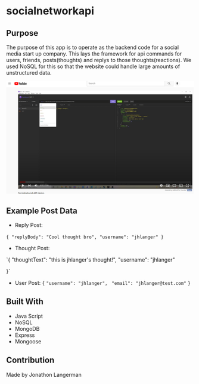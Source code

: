 # socialnetworkapi

## Purpose

The purpose of this app is to operate as the backend code for a social media start up company. This lays the framework for api commands for users, friends, posts(thoughts) and replys to those thoughts(reactions). We used NoSQL for this so that the website could handle large amounts of unstructured data. 

[![socialnetwork](./appImg.PNG?raw=true)](https://youtu.be/lX08h347cRM "socialnetwork")

## Example Post Data

* Reply Post: 

`{
  "replyBody": "Cool thought bro",
  "username": "jhlanger"
}`

* Thought Post: 

`{
  "thoughtText": "this is jhlanger's thought!",
  "username": "jhlanger"
  
}`


* User Post: 
`{`
  `"username": "jhlanger",`
 ` "email": "jhlanger@test.com"`
`}`

## Built With
* Java Script
* NoSQL
* MongoDB
* Express
* Mongoose


## Contribution
Made by Jonathon Langerman